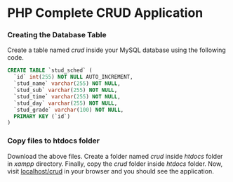 # PHP Complete CRUD Application

### ****Creating the Database Table****

Create a table named *crud* inside your MySQL database using the following code.

```sql
CREATE TABLE `stud_sched` (
  `id` int(255) NOT NULL AUTO_INCREMENT,
  `stud_name` varchar(255) NOT NULL,
  `stud_sub` varchar(255) NOT NULL,
  `stud_time` varchar(255) NOT NULL,
  `stud_day` varchar(255) NOT NULL,
  `stud_grade` varchar(100) NOT NULL,
  PRIMARY KEY (`id`)
)
```

### ****Copy files to htdocs folder****

Download the above files. Create a folder named *crud* inside *htdocs* folder in *xampp* directory. Finally, copy the *crud* folder inside *htdocs* folder. Now, visit [localhost/crud](http://localhost/crud) in your browser and you should see the application.

